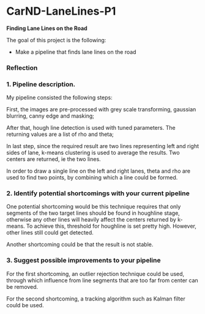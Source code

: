 # CarND-LaneLines-P1
**Finding Lane Lines on the Road**

The goal of this project is the following:
* Make a pipeline that finds lane lines on the road


### Reflection

### 1. Pipeline description. 

My pipeline consisted the following steps:

First, the images are pre-processed with grey scale transforming, gaussian blurring, canny edge and masking;

After that, hough line detection is used with tuned parameters. The returning values are a list of rho and theta;

In last step, since the required result are two lines representing left and right sides of lane, k-means clustering is used to average the results. Two centers are returned, ie the two lines.

In order to draw a single line on the left and right lanes, theta and rho are used to find two points, by combining which a line could be formed. 

### 2. Identify potential shortcomings with your current pipeline


One potential shortcoming would be this technique requires that only segments of the two target lines should be found in houghline stage, otherwise any other lines will heavily affect the centers returned by k-means. To achieve this, threshold for houghline is set pretty high. However, other lines still could get detected.

Another shortcoming could be that the result is not stable. 


### 3. Suggest possible improvements to your pipeline

For the first shortcoming, an outlier rejection technique could be used, through which influence from line segments that are too far from center can be removed.

For the second shortcoming, a tracking algorithm such as Kalman filter could be used. 
